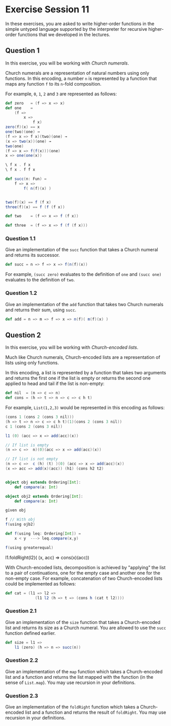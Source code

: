 # Exercise Session 11

In these exercises, you are asked to write higher-order functions in the simple untyped language supported by the interpreter for recursive higher-order functions that we developed in the lectures.

## Question 1

In this exercise, you will be working with _Church numerals_.

Church numerals are a representation of natural numbers using only functions.
In this encoding, a number `n` is represented by a function that maps any function `f` to its `n`-fold composition.

For example, `0`, `1`, `2` and `3` are represented as follows:

```scala
def zero   = (f => x => x)
def one    = 
    (f => 
        x => 
            f x)
zero(f)(x) == x
one(two)(one) →
(f => x => f x)(two)(one) →
(x => two(x))(one) →
two(one) 
(f => x => f(f(x)))(one)
x => one(one(x))

\ f x . f x
\ f x . f f x

def succ(n: Fun) =
    f => x =>
        f( n(f)(x) )


two(f)(x) == f (f x)
three(f)(x) == f (f (f x))

def two    = (f => x => f (f x))

def three  = (f => x => f (f (f x)))
```

### Question 1.1

Give an implementation of the `succ` function that takes a Church numeral and returns its successor.

```scala
def succ = n => f => x => f(n(f)(x))
```

For example, `(succ zero)` evaluates to the definition of `one` and `(succ one)` evaluates to the definition of `two`.

### Question 1.2

Give an implementation of the `add` function that takes two Church numerals and returns their sum, using `succ`.

```scala
def add = n => m => f => x => n(f)( m(f)(x) )
```

## Question 2

In this exercise, you will be working with _Church-encoded lists_.

Much like Church numerals, Church-encoded lists are a representation of lists using only functions.

In this encoding, a list is represented by a function that takes two arguments and
returns the first one if the list is empty or returns the second one applied to head and tail if the list is non-empty:

```scala
def nil  = (n => c => n)
def cons = (h => t => n => c => c h t)
```

For example, `List(1,2,3)` would be represented in this encoding as follows:

```scala
(cons 1 (cons 2 (cons 3 nil)))
(h => t => n => c => c h t)(1)(cons 2 (cons 3 nil))
c 1 (cons 2 (cons 3 nil))

l1 (0) (acc => x => add(acc)(x))

// If list is empty
(n => c =>  n)(0)(acc => x => add(acc)(x))

// If list is not empty
(n => c =>  c (h) (t) )(0) (acc => x => add(acc)(x))
(x => acc => add(x)(acc)) (h1) (cons h2 t2)


object obj extends Ordering[Int]:
    def compare(a: Int)

object obj2 extends Ordering[Int]:
    def compare(a: Int)

given obj

f // With obj
f(using ojb2)

def f(using leq: Ordering[Int]) = 
    x < y  ---> leq.compare(x,y)

f(using greaterequal)

```
l1.foldRight(l2)( (x, acc) => cons(x)(acc))

With Church-encoded lists, decomposition is achieved by "applying" the list to a pair of continuations, one for the empty case and another one for the non-empty case. For example, concatenation of two Church-encoded lists could be implemented as follows:

```scala
def cat = (l1 => l2 =>
             (l1 l2 (h => t => (cons h (cat t l2))))
```

### Question 2.1

Give an implementation of the `size` function that takes a Church-encoded list and returns its size as a Church numeral. You are allowed to use the `succ` function defined earlier.

```scala
def size = l1 =>
    l1 (zero) (h => n => succ(n))

```
### Question 2.2

Give an implementation of the `map` function which takes a Church-encoded list and a function and returns the list mapped with the function (in the sense of `List.map`). You may use recursion in your definitions.

### Question 2.3

Give an implementation of the `foldRight` function which takes a Church-encoded list and a function and returns the result of `foldRight`. You may use recursion in your definitions.

